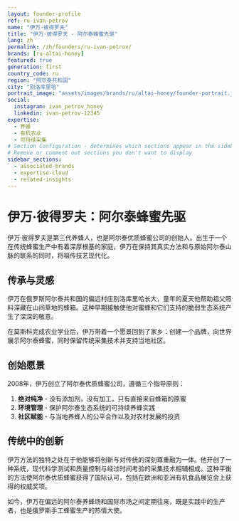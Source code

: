 ```yaml
---
layout: founder-profile
ref: ru-ivan-petrov
name: "伊万·彼得罗夫"
title: "伊万·彼得罗夫 - 阿尔泰蜂蜜先驱"
lang: zh
permalink: /zh/founders/ru-ivan-petrov/
brands: [ru-altai-honey]
featured: true
generation: first
country_code: ru
region: "阿尔泰共和国"
city: "别洛库里哈"
portrait_image: "assets/images/brands/ru/altai-honey/founder-portrait.jpg"
social:
  instagram: ivan_petrov_honey
  linkedin: ivan-petrov-12345
expertise:
  - 养蜂
  - 有机农业
  - 可持续采集
# Section Configuration - determines which sections appear in the sidebar
# Remove or comment out sections you don't want to display
sidebar_sections:
  - associated-brands
  - expertise-cloud
  - related-insights
---
```


# 伊万·彼得罗夫：阿尔泰蜂蜜先驱

伊万·彼得罗夫是第三代养蜂人，也是阿尔泰优质蜂蜜公司的创始人。出生于一个在传统蜂蜜生产中有着深厚根基的家庭，伊万在保持其真实方法和与原始阿尔泰山脉的联系的同时，将祖传技艺现代化。

## 传承与灵感

伊万在俄罗斯阿尔泰共和国的偏远村庄别洛库里哈长大，童年的夏天他帮助祖父照料深藏在山间草地的蜂箱。这种早期接触使他对蜜蜂和它们支持的脆弱生态系统产生了深深的敬意。

在莫斯科完成农业学业后，伊万带着一个愿景回到了家乡：创建一个品牌，向世界展示阿尔泰蜂蜜，同时保留传统采集技术并支持当地社区。

## 创始愿景

2008年，伊万创立了阿尔泰优质蜂蜜公司，遵循三个指导原则：

1. **绝对纯净** - 没有添加剂，没有加工，只有直接来自蜂箱的原蜜
2. **环境管理** - 保护阿尔泰生态系统的可持续养蜂实践
3. **社区赋能** - 与当地养蜂人的公平合作以及对农村发展的投资

## 传统中的创新

伊万方法的独特之处在于他能够将创新与对传统的深刻尊重融为一体。他开创了一种系统，现代科学测试和质量控制与经过时间考验的采集技术相辅相成。这种平衡的方法使阿尔泰优质蜂蜜获得了国际认可，包括在欧洲和亚洲有机食品展览会上获得的权威奖项。

如今，伊万在偏远的阿尔泰养蜂场和国际市场之间定期往来，既是实践中的生产者，也是俄罗斯手工蜂蜜生产的热情大使。
